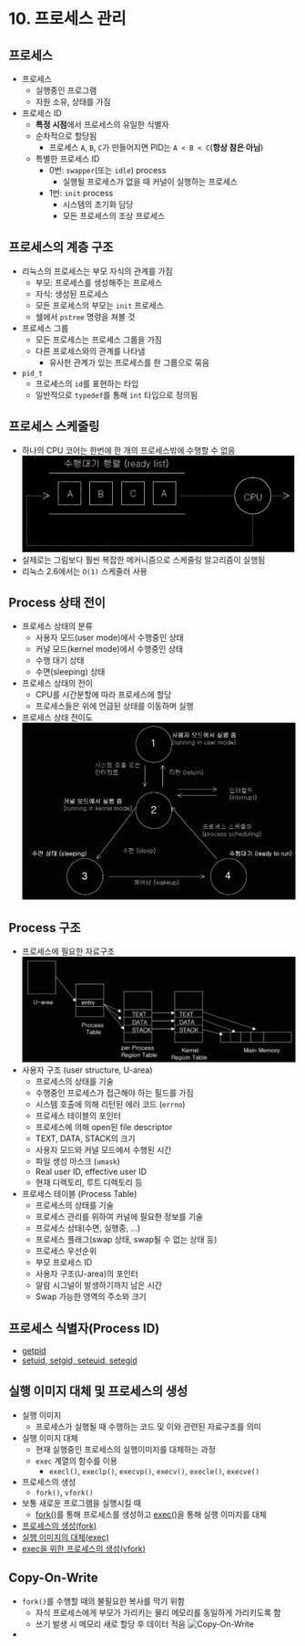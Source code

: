 # 10. 프로세스 관리
## 프로세스
* 프로세스
	* 실행중인 프로그램
	* 자원 소유, 상태를 가짐
* 프로세스 ID
	* **특정 시점**에서 프로세스의 유일한 식별자
	* 순차적으로 할당됨
		* 프로세스 `A`, `B`, `C`가 만들어지면 PID는 `A < B < C`(**항상 참은 아님**)
	* 특별한 프로세스 ID
		* 0번: `swapper`(또는 `idle`) process
			* 실행될 프로세스가 없을 때 커널이 실행하는 프로세스
		* 1번: `init` process
			* 시스템의 초기화 담당
			* 모든 프로세스의 조상 프로세스
## 프로세스의 계층 구조
* 리눅스의 프로세스는 부모 자식의 관계를 가짐
	* 부모: 프로세스를 생성해주는 프로세스
	* 자식: 생성된 프로세스
	* 모든 프로세스의 부모는 `init` 프로세스
	* 쉘에서 `pstree` 명령을 쳐볼 것
* 프로세스 그룹
	* 모든 프로세스는 프로세스 그룹을 가짐
	* 다른 프로세스와의 관계를 나타냄
		* 유사한 관계가 있는 프로세스를 한 그룹으로 묶음
* `pid_t`
	* 프로세스의 `id`를 표현하는 타입
	* 일반적으로 `typedef`를 통해 `int` 타입으로 정의됨
## 프로세스 스케줄링
* 하나의 CPU 코어는 한번에 한 개의 프로세스밖에 수행할 수 없음
![readylist](./ready_list.png?raw=true)
* 실제로는 그림보다 훨씬 복잡한 메커니즘으로 스케줄링 알고리즘이 실행됨
* 리눅스 2.6에서는 `O(1)` 스케줄러 사용
## Process 상태 전이
* 프로세스 상태의 분류
	* 사용자 모드(user mode)에서 수행중인 상태
	* 커널 모드(kernel mode)에서 수행중인 상태
	* 수행 대기 상태
	* 수면(sleeping) 상태
* 프로세스 상태의 전이
	* CPU를 시간분할에 따라 프로세스에 할당
	* 프로세스들은 위에 언급된 상태를 이동하며 실행
* 프로세스 상태 전이도
![process-status-tree](./process_status_tree.png?raw=true)
## Process 구조
* 프로세스에 필요한 자료구조
![process-data-structure](./process_data_structure.png?raw=true)
* 사용자 구조 (user structure, U-area)
	* 프로세스의 상태를 기술
	* 수행중인 프로세스가 접근해야 하는 필드를 가짐
	* 시스템 호출에 의해 리턴된 에러 코드 (`errno`)
	* 프로세스 테이블의 포인터
	* 프로세스에 의해 open된 file descriptor
	* TEXT, DATA, STACK의 크기
	* 사용자 모드와 커널 모드에서 수행된 시간
	* 파일 생성 마스크 (`umask`)
	* Real user ID, effective user ID
	* 현재 디렉토리, 루트 디렉토리 등
* 프로세스 테이블 (Process Table)
	* 프로세스의 상태를 기술
	* 프로세스 관리를 위하여 커널에 필요한 정보를 기술
	* 프로세스 상태(수면, 실행중, ...)
	* 프로세스 플래그(swap 상태, swap될 수 없는 상태 등)
	* 프로세스 우선순위
	* 부모 프로세스 ID
	* 사용자 구조(U-area)의 포인터
	* 알람 시그널이 발생하기까지 남은 시간
	* Swap 가능한 영역의 주소와 크기
## 프로세스 식별자(Process ID)
* [getpid](./getpid)
* [setuid, setgid, seteuid, setegid](./set_id)
## 실행 이미지 대체 및 프로세스의 생성
* 실행 이미지
	* 프로세스가 실행될 때 수행하는 코드 및 이와 관련된 자료구조를 의미
* 실행 이미지 대체
	* 현재 실행중인 프로세스의 실행이미지를 대체하는 과정
	* `exec` 계열의 함수를 이용
		* `execl()`, `execlp()`, `execvp()`, `execv()`, `execle()`, `execve()`
* 프로세스의 생성
	* `fork()`, `vfork()`
* 보통 새로운 프로그램을 실행시킬 때
	* [fork()](./fork)를 통해 프로세스를 생성하고 [exec()](./exec)을 통해 실행 이미지를 대체
* [프로세스의 생성(fork)](./fork)
* [실행 이미지의 대체(exec)](./exec)
* [exec을 위한 프로세스의 생성(vfork)](./vfork)
## Copy-On-Write
* `fork()`를 수행할 때의 불필요한 복사를 막기 위함
	* 자식 프로세스에게 부모가 가리키는 물리 메모리를 동일하게 가리키도록 함
	* 쓰기 발생 시 메모리 새로 할당 후 데이터 적음
	![Copy-On-Write](./copy_on_write.png?raw=true)
* 
